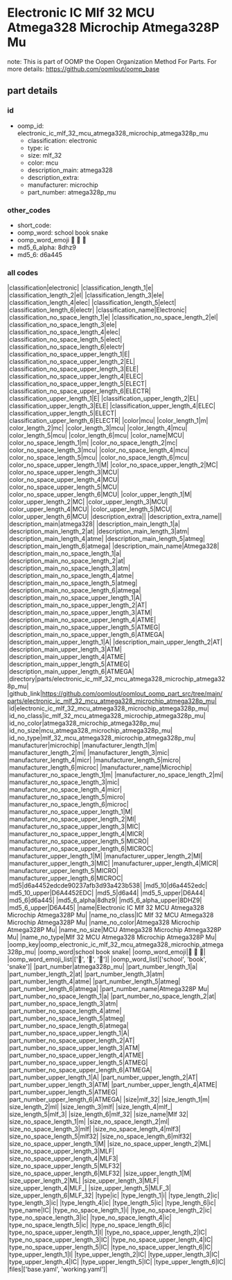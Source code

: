 # Electronic IC Mlf 32 MCU Atmega328 Microchip Atmega328P Mu  

note: This is part of OOMP the Oopen Organization Method For Parts. For more details: https://github.com/oomlout/oomp_base

##  part details





### id
* oomp_id: electronic_ic_mlf_32_mcu_atmega328_microchip_atmega328p_mu
  * classification: electronic
  * type: ic
  * size: mlf_32
  * color: mcu
  * description_main: atmega328
  * description_extra: 
  * manufacturer: microchip
  * part_number: atmega328p_mu

### other_codes
* short_code: 
* oomp_word: school book snake
* oomp_word_emoji :school: :book: :snake:
* md5_6_alpha: 8dhz9
* md5_6: d6a445

### all codes 
|classification|electronic|
|classification_length_1|e|
|classification_length_2|el|
|classification_length_3|ele|
|classification_length_4|elec|
|classification_length_5|elect|
|classification_length_6|electr|
|classification_name|Electronic|
|classification_no_space_length_1|e|
|classification_no_space_length_2|el|
|classification_no_space_length_3|ele|
|classification_no_space_length_4|elec|
|classification_no_space_length_5|elect|
|classification_no_space_length_6|electr|
|classification_no_space_upper_length_1|E|
|classification_no_space_upper_length_2|EL|
|classification_no_space_upper_length_3|ELE|
|classification_no_space_upper_length_4|ELEC|
|classification_no_space_upper_length_5|ELECT|
|classification_no_space_upper_length_6|ELECTR|
|classification_upper_length_1|E|
|classification_upper_length_2|EL|
|classification_upper_length_3|ELE|
|classification_upper_length_4|ELEC|
|classification_upper_length_5|ELECT|
|classification_upper_length_6|ELECTR|
|color|mcu|
|color_length_1|m|
|color_length_2|mc|
|color_length_3|mcu|
|color_length_4|mcu|
|color_length_5|mcu|
|color_length_6|mcu|
|color_name|MCU|
|color_no_space_length_1|m|
|color_no_space_length_2|mc|
|color_no_space_length_3|mcu|
|color_no_space_length_4|mcu|
|color_no_space_length_5|mcu|
|color_no_space_length_6|mcu|
|color_no_space_upper_length_1|M|
|color_no_space_upper_length_2|MC|
|color_no_space_upper_length_3|MCU|
|color_no_space_upper_length_4|MCU|
|color_no_space_upper_length_5|MCU|
|color_no_space_upper_length_6|MCU|
|color_upper_length_1|M|
|color_upper_length_2|MC|
|color_upper_length_3|MCU|
|color_upper_length_4|MCU|
|color_upper_length_5|MCU|
|color_upper_length_6|MCU|
|description_extra||
|description_extra_name||
|description_main|atmega328|
|description_main_length_1|a|
|description_main_length_2|at|
|description_main_length_3|atm|
|description_main_length_4|atme|
|description_main_length_5|atmeg|
|description_main_length_6|atmega|
|description_main_name|Atmega328|
|description_main_no_space_length_1|a|
|description_main_no_space_length_2|at|
|description_main_no_space_length_3|atm|
|description_main_no_space_length_4|atme|
|description_main_no_space_length_5|atmeg|
|description_main_no_space_length_6|atmega|
|description_main_no_space_upper_length_1|A|
|description_main_no_space_upper_length_2|AT|
|description_main_no_space_upper_length_3|ATM|
|description_main_no_space_upper_length_4|ATME|
|description_main_no_space_upper_length_5|ATMEG|
|description_main_no_space_upper_length_6|ATMEGA|
|description_main_upper_length_1|A|
|description_main_upper_length_2|AT|
|description_main_upper_length_3|ATM|
|description_main_upper_length_4|ATME|
|description_main_upper_length_5|ATMEG|
|description_main_upper_length_6|ATMEGA|
|directory|parts/electronic_ic_mlf_32_mcu_atmega328_microchip_atmega328p_mu|
|github_link|https://github.com/oomlout/oomlout_oomp_part_src/tree/main/parts/electronic_ic_mlf_32_mcu_atmega328_microchip_atmega328p_mu|
|id|electronic_ic_mlf_32_mcu_atmega328_microchip_atmega328p_mu|
|id_no_class|ic_mlf_32_mcu_atmega328_microchip_atmega328p_mu|
|id_no_color|atmega328_microchip_atmega328p_mu|
|id_no_size|mcu_atmega328_microchip_atmega328p_mu|
|id_no_type|mlf_32_mcu_atmega328_microchip_atmega328p_mu|
|manufacturer|microchip|
|manufacturer_length_1|m|
|manufacturer_length_2|mi|
|manufacturer_length_3|mic|
|manufacturer_length_4|micr|
|manufacturer_length_5|micro|
|manufacturer_length_6|microc|
|manufacturer_name|Microchip|
|manufacturer_no_space_length_1|m|
|manufacturer_no_space_length_2|mi|
|manufacturer_no_space_length_3|mic|
|manufacturer_no_space_length_4|micr|
|manufacturer_no_space_length_5|micro|
|manufacturer_no_space_length_6|microc|
|manufacturer_no_space_upper_length_1|M|
|manufacturer_no_space_upper_length_2|MI|
|manufacturer_no_space_upper_length_3|MIC|
|manufacturer_no_space_upper_length_4|MICR|
|manufacturer_no_space_upper_length_5|MICRO|
|manufacturer_no_space_upper_length_6|MICROC|
|manufacturer_upper_length_1|M|
|manufacturer_upper_length_2|MI|
|manufacturer_upper_length_3|MIC|
|manufacturer_upper_length_4|MICR|
|manufacturer_upper_length_5|MICRO|
|manufacturer_upper_length_6|MICROC|
|md5|d6a4452edcde90237afb3d93a423b538|
|md5_10|d6a4452edc|
|md5_10_upper|D6A4452EDC|
|md5_5|d6a44|
|md5_5_upper|D6A44|
|md5_6|d6a445|
|md5_6_alpha|8dhz9|
|md5_6_alpha_upper|8DHZ9|
|md5_6_upper|D6A445|
|name|Electronic IC Mlf 32 MCU Atmega328 Microchip Atmega328P Mu|
|name_no_class|IC Mlf 32 MCU Atmega328 Microchip Atmega328P Mu|
|name_no_color|Atmega328 Microchip Atmega328P Mu|
|name_no_size|MCU Atmega328 Microchip Atmega328P Mu|
|name_no_type|Mlf 32 MCU Atmega328 Microchip Atmega328P Mu|
|oomp_key|oomp_electronic_ic_mlf_32_mcu_atmega328_microchip_atmega328p_mu|
|oomp_word|school book snake|
|oomp_word_emoji|:school: :book: :snake:|
|oomp_word_emoji_list|[':school:', ':book:', ':snake:']|
|oomp_word_list|['school', 'book', 'snake']|
|part_number|atmega328p_mu|
|part_number_length_1|a|
|part_number_length_2|at|
|part_number_length_3|atm|
|part_number_length_4|atme|
|part_number_length_5|atmeg|
|part_number_length_6|atmega|
|part_number_name|Atmega328P Mu|
|part_number_no_space_length_1|a|
|part_number_no_space_length_2|at|
|part_number_no_space_length_3|atm|
|part_number_no_space_length_4|atme|
|part_number_no_space_length_5|atmeg|
|part_number_no_space_length_6|atmega|
|part_number_no_space_upper_length_1|A|
|part_number_no_space_upper_length_2|AT|
|part_number_no_space_upper_length_3|ATM|
|part_number_no_space_upper_length_4|ATME|
|part_number_no_space_upper_length_5|ATMEG|
|part_number_no_space_upper_length_6|ATMEGA|
|part_number_upper_length_1|A|
|part_number_upper_length_2|AT|
|part_number_upper_length_3|ATM|
|part_number_upper_length_4|ATME|
|part_number_upper_length_5|ATMEG|
|part_number_upper_length_6|ATMEGA|
|size|mlf_32|
|size_length_1|m|
|size_length_2|ml|
|size_length_3|mlf|
|size_length_4|mlf_|
|size_length_5|mlf_3|
|size_length_6|mlf_32|
|size_name|Mlf 32|
|size_no_space_length_1|m|
|size_no_space_length_2|ml|
|size_no_space_length_3|mlf|
|size_no_space_length_4|mlf3|
|size_no_space_length_5|mlf32|
|size_no_space_length_6|mlf32|
|size_no_space_upper_length_1|M|
|size_no_space_upper_length_2|ML|
|size_no_space_upper_length_3|MLF|
|size_no_space_upper_length_4|MLF3|
|size_no_space_upper_length_5|MLF32|
|size_no_space_upper_length_6|MLF32|
|size_upper_length_1|M|
|size_upper_length_2|ML|
|size_upper_length_3|MLF|
|size_upper_length_4|MLF_|
|size_upper_length_5|MLF_3|
|size_upper_length_6|MLF_32|
|type|ic|
|type_length_1|i|
|type_length_2|ic|
|type_length_3|ic|
|type_length_4|ic|
|type_length_5|ic|
|type_length_6|ic|
|type_name|IC|
|type_no_space_length_1|i|
|type_no_space_length_2|ic|
|type_no_space_length_3|ic|
|type_no_space_length_4|ic|
|type_no_space_length_5|ic|
|type_no_space_length_6|ic|
|type_no_space_upper_length_1|I|
|type_no_space_upper_length_2|IC|
|type_no_space_upper_length_3|IC|
|type_no_space_upper_length_4|IC|
|type_no_space_upper_length_5|IC|
|type_no_space_upper_length_6|IC|
|type_upper_length_1|I|
|type_upper_length_2|IC|
|type_upper_length_3|IC|
|type_upper_length_4|IC|
|type_upper_length_5|IC|
|type_upper_length_6|IC|
|files|['base.yaml', 'working.yaml']|
